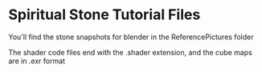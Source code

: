 # Spiritual Stone Tutorial Files

You'll find the stone snapshots for blender in the ReferencePictures folder

The shader code files end with the .shader extension, and the cube maps are in .exr format
